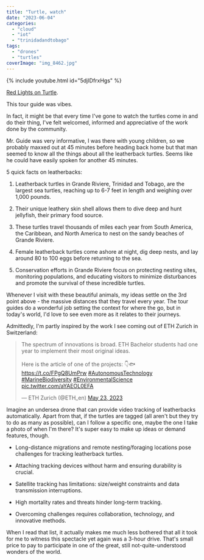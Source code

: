 ```yaml
---
title: "Turtle, watch"
date: "2023-06-04"
categories: 
  - "cloud"
  - "iot"
  - "trinidadandtobago"
tags: 
  - "drones"
  - "turtles"
coverImage: "img_8462.jpg"
---
```


{% include youtube.html id="5djIDfrxHgs" %}

[Red Lights on Turtle](https://youtu.be/5djIDfrxHgs).

This tour guide was vibes.

In fact, it might be that every time I've gone to watch the turtles come in and do their thing, I've felt welcomed, informed and appreciative of the work done by the community.

Mr. Guide was very informative, I was there with young children, so we probably maxxed out at 45 minutes before heading back home but that man seemed to know all the things about all the leatherback turtles. Seems like he could have easily spoken for another 45 minutes.

5 quick facts on leatherbacks:

1. Leatherback turtles in Grande Riviere, Trinidad and Tobago, are the largest sea turtles, reaching up to 6-7 feet in length and weighing over 1,000 pounds.

3. Their unique leathery skin shell allows them to dive deep and hunt jellyfish, their primary food source.

5. These turtles travel thousands of miles each year from South America, the Caribbean, and North America to nest on the sandy beaches of Grande Riviere.

7. Female leatherback turtles come ashore at night, dig deep nests, and lay around 80 to 100 eggs before returning to the sea.

9. Conservation efforts in Grande Riviere focus on protecting nesting sites, monitoring populations, and educating visitors to minimize disturbances and promote the survival of these incredible turtles.

Whenever I visit with these beautiful animals, my ideas settle on the 3rd point above - the massive distances that they travel every year. The tour guides do a wonderful job setting the context for where the go, but in today's world, I'd love to see even more as it relates to their journeys.

Admittedly, I'm partly inspired by the work I see coming out of ETH Zurich in Switzerland:

<blockquote class="twitter-tweet"><p lang="en" dir="ltr">The spectrum of innovations is broad. ETH Bachelor students had one year to implement their most original ideas.<br><br>Here is the article of one of the projects: 👇🐟<a href="https://t.co/FPgQ8UmPrw">https://t.co/FPgQ8UmPrw</a> <a href="https://twitter.com/hashtag/AutonomousTechnology?src=hash&amp;ref_src=twsrc%5Etfw">#AutonomousTechnology</a> <a href="https://twitter.com/hashtag/MarineBiodiversity?src=hash&amp;ref_src=twsrc%5Etfw">#MarineBiodiversity</a> <a href="https://twitter.com/hashtag/EnvironmentalScience?src=hash&amp;ref_src=twsrc%5Etfw">#EnvironmentalScience</a> <a href="https://t.co/aYAEOL0EFA">pic.twitter.com/aYAEOL0EFA</a></p>&mdash; ETH Zurich (@ETH_en) <a href="https://twitter.com/ETH_en/status/1660951778312040448?ref_src=twsrc%5Etfw">May 23, 2023</a></blockquote> <script async src="https://platform.twitter.com/widgets.js" charset="utf-8"></script>


Imagine an undersea drone that can provide video tracking of leatherbacks automatically. Apart from that, if the turtles are tagged (all aren't but they try to do as many as possible), can I follow a specific one, maybe the one I take a photo of when I'm there? It's super easy to make up ideas or demand features, though.

- Long-distance migrations and remote nesting/foraging locations pose challenges for tracking leatherback turtles.

- Attaching tracking devices without harm and ensuring durability is crucial.

- Satellite tracking has limitations: size/weight constraints and data transmission interruptions.

- High mortality rates and threats hinder long-term tracking.

- Overcoming challenges requires collaboration, technology, and innovative methods.

When I read that list, it actually makes me much less bothered that all it took for me to witness this spectacle yet again was a 3-hour drive. That's small price to pay to participate in one of the great, still not-quite-understood wonders of the world.
